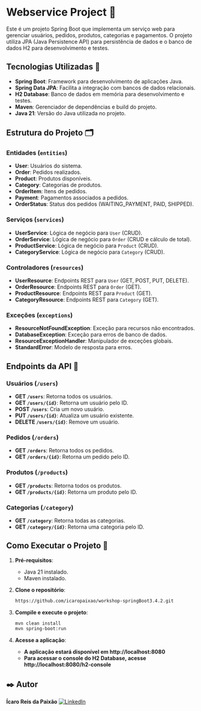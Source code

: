 # Webservice Project 🛒

Este é um projeto Spring Boot que implementa um serviço web para gerenciar usuários, pedidos, produtos, categorias e pagamentos. O projeto utiliza JPA (Java Persistence API) para persistência de dados e o banco de dados H2 para desenvolvimento e testes.

## Tecnologias Utilizadas 🔧

- **Spring Boot**: Framework para desenvolvimento de aplicações Java.
- **Spring Data JPA**: Facilita a integração com bancos de dados relacionais.
- **H2 Database**: Banco de dados em memória para desenvolvimento e testes.
- **Maven**: Gerenciador de dependências e build do projeto.
- **Java 21**: Versão do Java utilizada no projeto.

## Estrutura do Projeto 🗂️

### Entidades (`entities`)
- **User**: Usuários do sistema.
- **Order**: Pedidos realizados.
- **Product**: Produtos disponíveis.
- **Category**: Categorias de produtos.
- **OrderItem**: Itens de pedidos.
- **Payment**: Pagamentos associados a pedidos.
- **OrderStatus**: Status dos pedidos (WAITING_PAYMENT, PAID, SHIPPED).

### Serviços (`services`)
- **UserService**: Lógica de negócio para `User` (CRUD).
- **OrderService**: Lógica de negócio para `Order` (CRUD e cálculo de total).
- **ProductService**: Lógica de negócio para `Product` (CRUD).
- **CategoryService**: Lógica de negócio para `Category` (CRUD).

### Controladores (`resources`)
- **UserResource**: Endpoints REST para `User` (GET, POST, PUT, DELETE).
- **OrderResource**: Endpoints REST para `Order` (GET).
- **ProductResource**: Endpoints REST para `Product` (GET).
- **CategoryResource**: Endpoints REST para `Category` (GET).

### Exceções (`exceptions`)
- **ResourceNotFoundException**: Exceção para recursos não encontrados.
- **DatabaseException**: Exceção para erros de banco de dados.
- **ResourceExceptionHandler**: Manipulador de exceções globais.
- **StandardError**: Modelo de resposta para erros.

## Endpoints da API 📶

### Usuários (`/users`)
- **GET `/users`**: Retorna todos os usuários.
- **GET `/users/{id}`**: Retorna um usuário pelo ID.
- **POST `/users`**: Cria um novo usuário.
- **PUT `/users/{id}`**: Atualiza um usuário existente.
- **DELETE `/users/{id}`**: Remove um usuário.

### Pedidos (`/orders`)
- **GET `/orders`**: Retorna todos os pedidos.
- **GET `/orders/{id}`**: Retorna um pedido pelo ID.

### Produtos (`/products`)
- **GET `/products`**: Retorna todos os produtos.
- **GET `/products/{id}`**: Retorna um produto pelo ID.

### Categorias (`/category`)
- **GET `/category`**: Retorna todas as categorias.
- **GET `/category/{id}`**: Retorna uma categoria pelo ID.

## Como Executar o Projeto 🔑

1. **Pré-requisitos**:
   - Java 21 instalado.
   - Maven instalado.

2. **Clone o repositório**:
   ```bash
   https://github.com/icaropaixao/workshop-springBoot3.4.2.git
   
3. **Compile e execute o projeto**:
   ```bash
   mvn clean install
   mvn spring-boot:run

4. **Acesse a aplicação**:

   - **A aplicação estará disponível em http://localhost:8080**
   - **Para acessar o console do H2 Database, acesse http://localhost:8080/h2-console**


## ✒️ Autor

  <strong>Ícaro Reis da Paixão</strong> <a href="https://www.linkedin.com/in/ícaro-reis-dev" target="_blank"> <img src="https://img.shields.io/badge/LinkedIn-0077B5?style=for-the-badge&logo=linkedin&logoColor=white" alt="LinkedIn"></a>                                                                                                                                                                           
 
